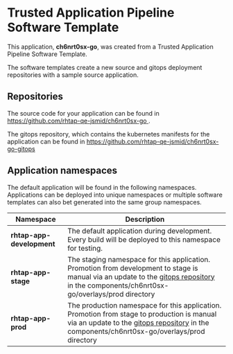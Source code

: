 # Trusted Application Pipeline Software Template

This application, **ch6nrt0sx-go**, was created from a Trusted Application Pipeline Software Template.

The software templates create a new source and gitops deployment repositories with a sample source application. 

## Repositories

The source code for your application can be found in [https://github.com/rhtap-qe-jsmid/ch6nrt0sx-go ](https://github.com/rhtap-qe-jsmid/ch6nrt0sx-go ).
 
The gitops repository, which contains the kubernetes manifests for the application can be found in 
[https://github.com/rhtap-qe-jsmid/ch6nrt0sx-go-gitops ](https://github.com/rhtap-qe-jsmid/ch6nrt0sx-go-gitops ) 

## Application namespaces 

The default application will be found in the following namespaces. Applications can be deployed into unique namespaces or multiple software templates can also bet generated into the same group namespaces.  

|  Namespace   |  Description   |  
| -------- | -------- |   
| **rhtap-app-development** | The default application during development. Every build will be deployed to this namespace for testing. | 
| **rhtap-app-stage** | The staging namespace for this application. Promotion from development to stage is manual via an update to the [gitops repository](https://github.com/rhtap-qe-jsmid/ch6nrt0sx-go-gitops ) in the components/ch6nrt0sx-go/overlays/prod directory |  
| **rhtap-app-prod** | The production namespace for this application. Promotion from stage to production is manual via an update to the [gitops repository](https://github.com/rhtap-qe-jsmid/ch6nrt0sx-go-gitops ) in the components/ch6nrt0sx-go/overlays/prod directory | 
